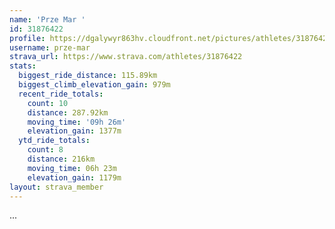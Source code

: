 ```yaml
---
name: 'Prze Mar '
id: 31876422
profile: https://dgalywyr863hv.cloudfront.net/pictures/athletes/31876422/22548952/3/large.jpg
username: prze-mar
strava_url: https://www.strava.com/athletes/31876422
stats:
  biggest_ride_distance: 115.89km
  biggest_climb_elevation_gain: 979m
  recent_ride_totals:
    count: 10
    distance: 287.92km
    moving_time: '09h 26m'
    elevation_gain: 1377m
  ytd_ride_totals:
    count: 8
    distance: 216km
    moving_time: 06h 23m
    elevation_gain: 1179m
layout: strava_member
--- 
```

...
